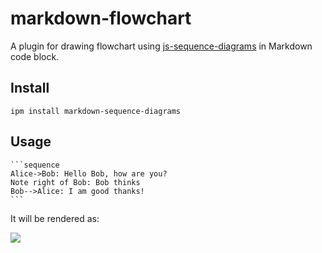# markdown-flowchart

A plugin for drawing flowchart using [js-sequence-diagrams](https://bramp.github.io/js-sequence-diagrams/) in Markdown code block.

## Install

```shell
ipm install markdown-sequence-diagrams
```

## Usage

    ```sequence
    Alice->Bob: Hello Bob, how are you?
    Note right of Bob: Bob thinks
    Bob-->Alice: I am good thanks!
    ```

It will be rendered as:

![](https://github.com/inkdropapp/inkdrop-markdown-sequence-diagrams/raw/master/docs/images/example-01.png)